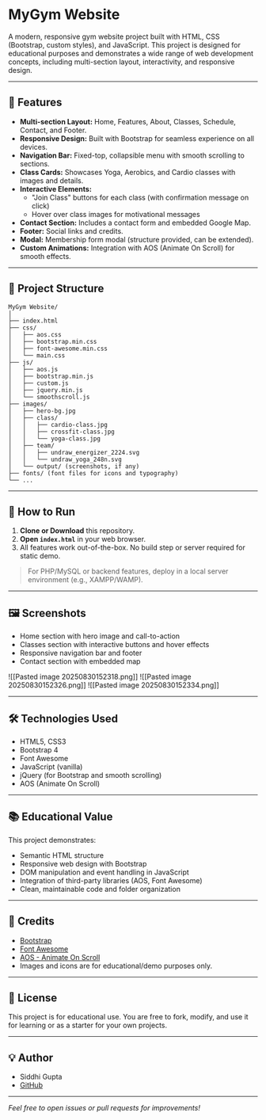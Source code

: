 # MyGym Website

A modern, responsive gym website project built with HTML, CSS (Bootstrap, custom styles), and JavaScript. This project is designed for educational purposes and demonstrates a wide range of web development concepts, including multi-section layout, interactivity, and responsive design.

---

## 🌟 Features

- **Multi-section Layout:** Home, Features, About, Classes, Schedule, Contact, and Footer.
- **Responsive Design:** Built with Bootstrap for seamless experience on all devices.
- **Navigation Bar:** Fixed-top, collapsible menu with smooth scrolling to sections.
- **Class Cards:** Showcases Yoga, Aerobics, and Cardio classes with images and details.
- **Interactive Elements:**
  - "Join Class" buttons for each class (with confirmation message on click)
  - Hover over class images for motivational messages
- **Contact Section:** Includes a contact form and embedded Google Map.
- **Footer:** Social links and credits.
- **Modal:** Membership form modal (structure provided, can be extended).
- **Custom Animations:** Integration with AOS (Animate On Scroll) for smooth effects.

---

## 📂 Project Structure

```
MyGym Website/
│
├── index.html
├── css/
│   ├── aos.css
│   ├── bootstrap.min.css
│   ├── font-awesome.min.css
│   └── main.css
├── js/
│   ├── aos.js
│   ├── bootstrap.min.js
│   ├── custom.js
│   ├── jquery.min.js
│   └── smoothscroll.js
├── images/
│   ├── hero-bg.jpg
│   ├── class/
│   │   ├── cardio-class.jpg
│   │   ├── crossfit-class.jpg
│   │   └── yoga-class.jpg
│   ├── team/
│   │   ├── undraw_energizer_2224.svg
│   │   └── undraw_yoga_248n.svg
│   └── output/ (screenshots, if any)
├── fonts/ (font files for icons and typography)
└── ...
```

---

## 🚀 How to Run

1. **Clone or Download** this repository.
2. **Open `index.html`** in your web browser.
3. All features work out-of-the-box. No build step or server required for static demo.

> For PHP/MySQL or backend features, deploy in a local server environment (e.g., XAMPP/WAMP).

---

## 🖼️ Screenshots

- Home section with hero image and call-to-action
- Classes section with interactive buttons and hover effects
- Responsive navigation bar and footer
- Contact section with embedded map

![[Pasted image 20250830152318.png]]
![[Pasted image 20250830152326.png]]
![[Pasted image 20250830152334.png]]

---

## 🛠️ Technologies Used

- HTML5, CSS3
- Bootstrap 4
- Font Awesome
- JavaScript (vanilla)
- jQuery (for Bootstrap and smooth scrolling)
- AOS (Animate On Scroll)

---

## 📚 Educational Value

This project demonstrates:
- Semantic HTML structure
- Responsive web design with Bootstrap
- DOM manipulation and event handling in JavaScript
- Integration of third-party libraries (AOS, Font Awesome)
- Clean, maintainable code and folder organization

---

## 🤝 Credits

- [Bootstrap](https://getbootstrap.com/)
- [Font Awesome](https://fontawesome.com/)
- [AOS - Animate On Scroll](https://michalsnik.github.io/aos/)
- Images and icons are for educational/demo purposes only.

---

## 📄 License

This project is for educational use. You are free to fork, modify, and use it for learning or as a starter for your own projects.

---

## 💡 Author

- Siddhi Gupta
- [GitHub](https://github.com/Siddhii1108)

---

*Feel free to open issues or pull requests for improvements!*
